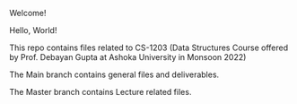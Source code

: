 Welcome!

Hello, World! 

This repo contains files related to CS-1203 (Data Structures Course offered by Prof. Debayan Gupta at Ashoka University in Monsoon 2022) 

The Main branch contains general files and deliverables. 

The Master branch contains Lecture related files.

